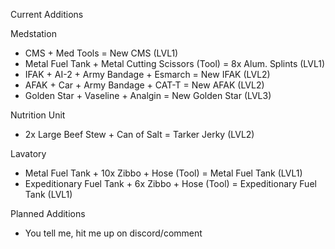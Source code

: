 Current Additions

Medstation
- CMS + Med Tools = New CMS (LVL1)
- Metal Fuel Tank + Metal Cutting Scissors (Tool) = 8x Alum. Splints (LVL1)
- IFAK + AI-2 + Army Bandage + Esmarch = New IFAK (LVL2)
- AFAK + Car + Army Bandage + CAT-T = New AFAK (LVL2)
- Golden Star + Vaseline + Analgin = New Golden Star (LVL3)

Nutrition Unit
- 2x Large Beef Stew + Can of Salt = Tarker Jerky (LVL2)

Lavatory
- Metal Fuel Tank + 10x Zibbo + Hose (Tool) = Metal Fuel Tank (LVL1)
- Expeditionary Fuel Tank + 6x Zibbo + Hose (Tool) = Expeditionary Fuel Tank (LVL1)

Planned Additions
- You tell me, hit me up on discord/comment